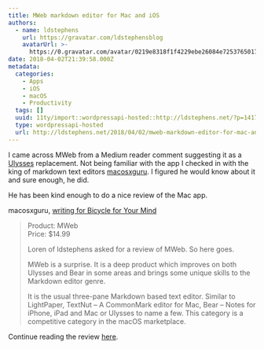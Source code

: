 ```yaml
---
title: MWeb markdown editor for Mac and iOS
authors:
  - name: ldstephens
    url: https://gravatar.com/ldstephensblog
    avatarUrl: >-
      https://0.gravatar.com/avatar/0219e8318f1f4229ebe26084e7253765017f43ca0c631be37dc6d0b8ad6e40a4?s=96&d=identicon&r=G
date: 2018-04-02T21:39:58.000Z
metadata:
  categories:
    - Apps
    - iOS
    - macOS
    - Productivity
  tags: []
  uuid: 11ty/import::wordpressapi-hosted::http://ldstephens.net/?p=1417
  type: wordpressapi-hosted
  url: http://ldstephens.net/2018/04/02/mweb-markdown-editor-for-mac-and-ios/
---
```

I came across MWeb from a Medium reader comment suggesting it as a [Ulysses](https://itunes.apple.com/us/app/ulysses/id1225570693?mt=12&uo=4&at=1000lude) replacement. Not being familiar with the app I checked in with the king of markdown text editors [macosxguru](https://twitter.com/macosxguru). I figured he would know about it and sure enough, he did.

He has been kind enough to do a nice review of the Mac app.

macosxguru, [writing for Bicycle for Your Mind](http://bicycleforyourmind.com/mweb_brings_skills)

> Product: MWeb  
> Price: $14.99
> 
> Loren of ldstephens asked for a review of MWeb. So here goes.
> 
> MWeb is a surprise. It is a deep product which improves on both Ulysses and Bear in some areas and brings some unique skills to the Markdown editor genre.
> 
> It is the usual three-pane Markdown based text editor. Similar to LightPaper, TextNut – A CommonMark editor for Mac, Bear – Notes for iPhone, iPad and Mac or Ulysses to name a few. This category is a competitive category in the macOS marketplace.

Continue reading the review [here](http://bicycleforyourmind.com/mweb_brings_skills).